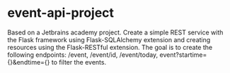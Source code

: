 # event-api-project


Based on a Jetbrains academy project. Create a simple REST service with the Flask framework using Flask-SQLAlchemy extension and creating resources using the Flask-RESTful extension. The goal is to create the following endpoints: /event, /event/id, /event/today, event?startime={}&endtime={} to filter the events.
